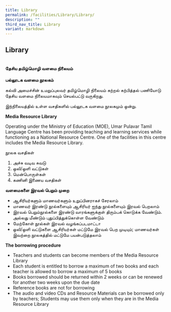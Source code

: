 ```yaml
---
title: Library
permalink: /facilities/Library/Library/
description: ""
third_nav_title: Library
variant: markdown
---
```

## Library

<a href="https://schoolibrary.moe.edu.sg/uptlc/">
<img alt="" src="/images/lib.png"></a>

#### தேசிய தமிழ்மொழி வளமை நிலையம்

**பல்லூடக வளமை நூலகம்**

கல்வி அமைச்சின் உமறுப்புலவர் தமிழ்மொழி நிலையம் கற்றல் கற்பித்தல் பணியோடு தேசிய வளமை நிலையமாகவும் செயல்பட்டு வருகிறது.

இந்நிலையத்தில் உள்ள வசதிகளில் பல்லூடக வளமை நூலகமும் ஒன்று.

**Media Resource Library**

Operating under the Ministry of Education (MOE), Umar Pulavar Tamil Language Centre has been providing teaching and learning services while functioning as a National Resource Centre. One of the facilities in this centre includes the Media Resource Library.

நூலக வசதிகள்

1.  அச்சு வடிவ சுவடு
2.  ஒலி/ஒளி வட்டுகள்
3.  மென்பொருள்கள்
4.  கணினி இணைய வசதிகள்

**வளமைகளை இரவல் பெறும் முறை**

*   ஆசிரியர்களும் மாணவர்களும் உறுப்பினராகச் சேரலாம்
*   மாணவர் இரண்டு நூல்களையும் ஆசிரியர் ஐந்து நூல்களையும் இரவல் பெறலாம்
*   இரவல் பெறும்நூல்களை இரண்டு வாரங்களுக்குள் திரும்பக் கொடுக்க வேண்டும். அல்லது மீண்டும் புதுப்பித்துக்கொள்ள வேண்டும்
*   மேற்கோள் நூல்கள் இரவல் வழங்கப்படமாட்டா
*   ஒலி/ஒளி வட்டுகளை ஆசிரியர்கள் மட்டுமே இரவல் பெற முடியும்; மாணவர்கள் இவற்றை நூலகத்தில் மட்டுமே பயன்படுத்தலாம்

**The borrowing procedure**

*   Teachers and students can become members of the Media Resource Library
*   Each student is entitled to borrow a maximum of two books and each teacher is allowed to borrow a maximum of 5 books
*   Books borrowed should be returned within 2 weeks or can be renewed for another two weeks upon the due date
*   Reference books are not for borrowing
*   The audio and video CDs and Resource Materials can be borrowed only by teachers; Students may use them only when they are in the Media Resource Library